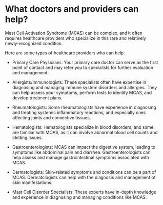 # What doctors and providers can help?

Mast Cell Activation Syndrome (MCAS) can be complex, and it often requires healthcare providers who specialize in this rare and relatively newly-recognized condition.

Here are some types of healthcare providers who can help:

* Primary Care Physicians: Your primary care doctor can serve as the first point of contact and may refer you to specialists for further evaluation and management.

* Allergists/Immunologists: These specialists often have expertise in diagnosing and managing immune system disorders and allergies. They can help assess your symptoms, perform tests to identify MCAS, and develop treatment plans.

* Rheumatologists: Some rheumatologists have experience in diagnosing and treating systemic inflammatory reactions, and especially ones affecting joints and connective tissues.

* Hematologists: Hematologists specialize in blood disorders, and some are familiar with MCAS, as it can involve abnormal blood cell counts and clotting issues.

* Gastroenterologists: MCAS can impact the digestive system, leading to symptoms like abdominal pain and diarrhea. Gastroenterologists can help assess and manage gastrointestinal symptoms associated with MCAS.

* Dermatologists: Skin-related symptoms and conditions can be a part of MCAS. Dermatologists can help with the diagnosis and management of skin manifestations.

* Mast Cell Disorder Specialists: These experts have in-depth knowledge and experience in diagnosing and managing conditions like MCAS.
